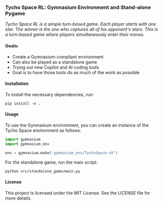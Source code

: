 ### Tycho Space RL: Gymnasium Environment and Stand-alone Pygame

*Tycho Space RL is a simple turn-based game. Each player starts with one star. The winner is the one who captures all of his opponent's stars. This is a turn-based game where players simultaneously enter their moves.*

#### Goals:
- Create a Gymnasium-compliant environment
- Can also be played as a standalone game
- Trying out new Copilot and AI coding tools
- Goal is to have those tools do as much of the work as possible

#### Installation
To install the necessary dependencies, run:

```
pip install -e .
```

#### Usage
To use the Gymnasium environment, you can create an instance of the Tycho Space environment as follows:

```python
import gymnasium
import gymnasium_env

env = gymnasium.make('gymnasium_env/TychoSpace-v0')
```

For the standalone game, run the main script:

```
python src/standalone_game/main.py
```

#### License
This project is licensed under the MIT License. See the LICENSE file for more details.